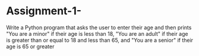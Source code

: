 # Assignment-1-
Write a Python program that asks the user to enter their age and then prints "You are a minor" if their age is less than 18, "You are an adult" if their age is greater than or equal to 18 and less than 65, and "You are a senior" if their age is 65 or greater
